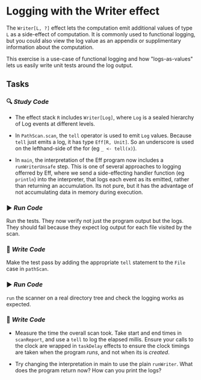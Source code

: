 # Logging with the Writer effect

The `Writer[L, ?]` effect lets the computation emit additional values of type `L` as a side-effect of computation. It is commonly
used to functional logging, but you could also view the log value as an appendix or supplimentary information about the
computation.

This exercise is a use-case of functional logging and how "logs-as-values" lets us easily write unit tests around the log output.


## Tasks

### :mag: _Study Code_

   - The effect stack `R`  includes `Writer[Log]`, where `Log` is a sealed hierarchy of Log events at different levels.

   - In `PathScan.scan`, the `tell` operator is used to emit `Log` values. Because `tell` just emits a log, it has type
   `Eff[R, Unit]`. So an underscore is used on the lefthand-side of the for (eg `_ <- tell(x)`).

   - In `main`, the interpretation of the Eff program now includes a `runWriterUnsafe` step. This is one of several
   approaches to logging offerred by Eff, where we send a side-effecting handler function (eg `println`)
   into the interpreter, that logs each event as its emitted, rather than returning an accumulation. Its not pure, but it
   has the advantage of not accumulating data in memory during execution.

### :arrow_forward: _Run Code_

Run the tests. They now verify not just the program output but the logs. They should fail because they expect log output
for each file visited by the scan.

### :pencil: _Write Code_

Make the test pass by adding the appropriate `tell` statement to the `File` case in `pathScan`.

### :arrow_forward: _Run Code_

`run` the scanner on a real directory tree and check the logging works as expected.

### :pencil: _Write Code_

- Measure the time the overall scan took. Take start and end times in `scanReport`, and use a `tell` to log the elapsed
millis. Ensure your calls to the clock are wrapped in `taskDelay` effects to ensure the clock timings are taken when the program *runs*, and not when its is *created*.

- Try changing the interpretation in main to use the plain `runWriter`. What does the program return now? How can you
print the logs?






